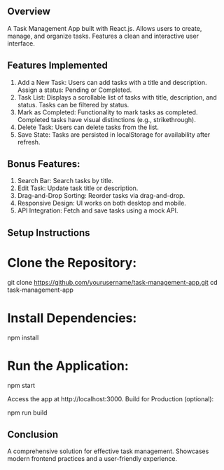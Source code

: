 ## Overview
A Task Management App built with React.js.
Allows users to create, manage, and organize tasks.
Features a clean and interactive user interface.
## Features Implemented
1. Add a New Task:
Users can add tasks with a title and description.
Assign a status: Pending or Completed.
2. Task List:
Displays a scrollable list of tasks with title, description, and status.
Tasks can be filtered by status.
3. Mark as Completed:
Functionality to mark tasks as completed.
Completed tasks have visual distinctions (e.g., strikethrough).
4. Delete Task:
Users can delete tasks from the list.
5. Save State:
Tasks are persisted in localStorage for availability after refresh.

## Bonus Features:
1. Search Bar: Search tasks by title.
2. Edit Task: Update task title or description.
3. Drag-and-Drop Sorting: Reorder tasks via drag-and-drop.
4. Responsive Design: UI works on both desktop and mobile.
5. API Integration: Fetch and save tasks using a mock API.

## Setup Instructions
# Clone the Repository:

git clone https://github.com/yourusername/task-management-app.git
cd task-management-app

# Install Dependencies:

npm install

# Run the Application:

npm start

Access the app at http://localhost:3000.
Build for Production (optional):

npm run build

## Conclusion
A comprehensive solution for effective task management.
Showcases modern frontend practices and a user-friendly experience.
